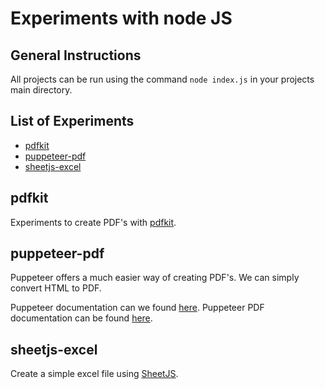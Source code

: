 # Experiments with node JS

## General  Instructions
All projects can be run using the command `node index.js` in your projects main directory.

## List of Experiments
- [pdfkit](#pdfkit)
- [puppeteer-pdf](#puppeteer-pdf)
- [sheetjs-excel](#sheetjs-excel)

## pdfkit
Experiments to create PDF's with 
<a href="https://www.npmjs.com/package/pdfkit" target="_blank">pdfkit</a>.

## puppeteer-pdf
Puppeteer offers a much easier way of creating PDF's. We can simply convert HTML to PDF.

Puppeteer documentation can we found <a href="https://developers.google.com/web/tools/puppeteer/get-started" target="_blank">here</a>.
Puppeteer PDF documentation can be found <a href="https://pptr.dev/#?product=Puppeteer&version=v2.0.0&show=api-pagepdfoptions" target="_blank">here</a>.

## sheetjs-excel
Create a simple excel file using <a href="https://docs.sheetjs.com/" target="_blank">SheetJS</a>.